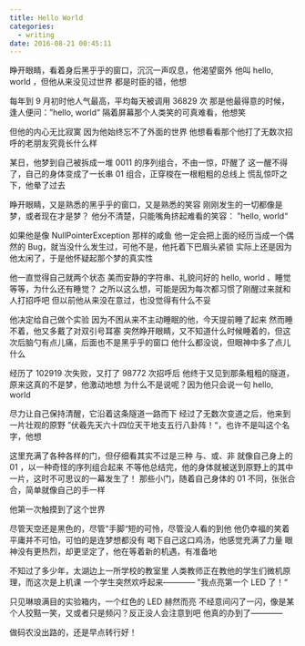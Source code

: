 ```yaml
---
title: Hello World 
categories:
  - writing
date: 2016-08-21 00:45:11
---
```


睁开眼睛，看着身后黑乎乎的窗口，沉沉一声叹息，他渴望窗外
他叫 hello, world ，但他从来没见过世界
都是时臣的错，他想

每年到 9 月初时他人气最高，平均每天被调用 36829 次
那是他最得意的时候，逢人便问：”hello, world“
隔着屏幕那个人类笑的可真难看，他想笑

但他的内心无比寂寞
因为他始终忘不了外面的世界
他想看看那个他打了无数次招呼的老朋友究竟长什么样

某日，他梦到自己被拆成一堆 0011 的序列组合，不由一惊，吓醒了
这一醒不得了，自己的身体变成了一长串 01 组合，正穿梭在一根粗粗的总线上
慌乱惊吓之下，他晕了过去

<!-- more -->

睁开眼睛，又是熟悉的黑乎乎的窗口，又是熟悉的笑容
刚刚发生的一切都像是梦，或者现在才是梦？
他分不清楚，只能嘴角挤起难看的笑容：
”hello, world“

如果他是像 NullPointerException 那样的咸鱼
他一定会把上面的经历当成一个偶然的 Bug，就当没什么发生过，可他不是，他托着下巴眉头紧锁
实际上还是因为他太闲了，于是他怀疑起那个梦的真实性

他一直觉得自己就两个状态
美而安静的字符串、礼貌问好的 hello, world 、睡觉
等等，为什么还有睡觉？
之所以这么想，可能是因为每次都习惯了刚醒过来就和人打招呼吧
但以前他从来没在意过，也没觉得有什么不妥

他决定给自己做个实验
因为不困从来不主动睡眠的他，今天提前睡了起来
然而睡不着，他又多戴了对双引号耳塞
突然睁开眼睛，又不知道什么时候睡着的，但这次后脑勺有点儿痛，后面也不是黑乎乎的窗口
他什么都没说，但眼神中多了点儿什么

经历了 102919 次失败，又打了 98772 次招呼后
他终于又见到那条粗粗的隧道，原来这真的不是梦，他激动地想
为什么不是说呢？因为他只会说一句 hello, world 

尽力让自己保持清醒，它沿着这条隧道一路而下
经过了无数次变道之后，他来到一片壮观的原野
”伏羲先天六十四位天干地支五行八卦阵！“，也许不是叫这个名字，他想

这里充满了各种各样的门，但仔细看其实不过是三种
与、或、非
就像自己身上的 01 ，以一种奇怪的序列组合起来
不等他总结完，他的身体就被送到原野上的其中一片，这时不可思议的一幕发生了！
那些小门，随着自己身体的 01 不同，张张合合，简单就像自己的手一样

他第一次触摸到了这个世界

尽管天空还是黑色的，尽管”手脚“短的可怜，尽管没人看的到他
他仍幸福的笑着
平庸并不可怕，可怕的是连梦想都没有 
喝下自己这口鸡汤，他感觉充满了力量
眼神没有更热烈，却更坚定了，他在等着新的机遇，有准备地

不知过了多少年，太湖边上一所学校的教室里
人类教师正在教他的学生们微机原理，而这次是上机课
一个学生突然欢呼起来————
”我点亮第一个 LED 了！“

只见琳琅满目的实验箱内，一个红色的 LED 赫然而亮
不经意间闪了一闪，像是某个人狡黠一笑，又或者只是频闪？反正没人会注意到吧
他真的办到了————

做码农没出路的，还是早点转行好！

